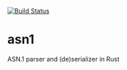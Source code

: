 [![Build Status][build-image]][build-link]

[build-image]: https://travis-ci.org/haxney/rust-asn1.svg?branch=master
[build-link]: https://travis-ci.org/haxney/rust-asn1

# asn1

ASN.1 parser and (de)serializer in Rust
